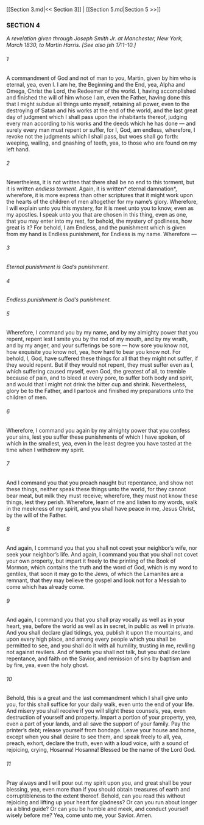 [[Section 3.md|<< Section 3]]  |  [[Section 5.md|Section 5 >>]]

### SECTION 4

*A revelation given through Joseph Smith Jr. at Manchester, New York, March 1830, to Martin Harris. [See also jsh 17:1–10.]*

###### 1
A commandment of God and not of man to you, Martin, given by him who is eternal, yea, even I. I am he, the Beginning and the End, yea, Alpha and Omega, Christ the Lord, the Redeemer of the world. I, having accomplished and finished the will of him whose I am, even the Father, having done this that I might subdue all things unto myself, retaining all power, even to the destroying of Satan and his works at the end of the world, and the last great day of judgment which I shall pass upon the inhabitants thereof, judging every man according to his works and the deeds which he has done — and surely every man must repent or suffer, for I, God, am endless, wherefore, I revoke not the judgments which I shall pass, but woes shall go forth: weeping, wailing, and gnashing of teeth, yea, to those who are found on my left hand.

###### 2
Nevertheless, it is not written that there shall be no end to this torment, but it is written *endless torment*. Again, it is written* eternal damnation*, wherefore, it is more express than other scriptures that it might work upon the hearts of the children of men altogether for my name’s glory. Wherefore, I will explain unto you this mystery, for it is meet unto you to know, even as my apostles. I speak unto you that are chosen in this thing, even as one, that you may enter into my rest, for behold, the mystery of godliness, how great is it? For behold, I am Endless, and the punishment which is given from my hand is Endless punishment, for Endless is my name. Wherefore —

###### 3

*Eternal punishment is God’s punishment.*


###### 4

*Endless punishment is God’s punishment.*


###### 5
Wherefore, I command you by my name, and by my almighty power that you repent, repent lest I smite you by the rod of my mouth, and by my wrath, and by my anger, and your sufferings be sore — how sore you know not, how exquisite you know not, yea, how hard to bear you know not. For behold, I, God, have suffered these things for all that they might not suffer, if they would repent. But if they would not repent, they must suffer even as I, which suffering caused myself, even God, the greatest of all, to tremble because of pain, and to bleed at every pore, to suffer both body and spirit, and would that I might not drink the bitter cup and shrink. Nevertheless, glory be to the Father, and I partook and finished my preparations unto the children of men.

###### 6
Wherefore, I command you again by my almighty power that you confess your sins, lest you suffer these punishments of which I have spoken, of which in the smallest, yea, even in the least degree you have tasted at the time when I withdrew my spirit.

###### 7
And I command you that you preach naught but repentance, and show not these things, neither speak these things unto the world, for they cannot bear meat, but milk they must receive; wherefore, they must not know these things, lest they perish. Wherefore, learn of me and listen to my words, walk in the meekness of my spirit, and you shall have peace in me, Jesus Christ, by the will of the Father.

###### 8
And again, I command you that you shall not covet your neighbor’s wife, nor seek your neighbor’s life. And again, I command you that you shall not covet your own property, but impart it freely to the printing of the Book of Mormon, which contains the truth and the word of God, which is my word to gentiles, that soon it may go to the Jews, of which the Lamanites are a remnant, that they may believe the gospel and look not for a Messiah to come which has already come.

###### 9
And again, I command you that you shall pray vocally as well as in your heart, yea, before the world as well as in secret, in public as well in private. And you shall declare glad tidings, yea, publish it upon the mountains, and upon every high place, and among every people which you shall be permitted to see, and you shall do it with all humility, trusting in me, reviling not against revilers. And of tenets you shall not talk, but you shall declare repentance, and faith on the Savior, and remission of sins by baptism and by fire, yea, even the holy ghost.

###### 10
Behold, this is a great and the last commandment which I shall give unto you, for this shall suffice for your daily walk, even unto the end of your life. And misery you shall receive if you will slight these counsels, yea, even destruction of yourself and property. Impart a portion of your property, yea, even a part of your lands, and all save the support of your family. Pay the printer’s debt; release yourself from bondage. Leave your house and home, except when you shall desire to see them, and speak freely to all, yea, preach, exhort, declare the truth, even with a loud voice, with a sound of rejoicing, crying, Hosanna! Hosanna! Blessed be the name of the Lord God.

###### 11
Pray always and I will pour out my spirit upon you, and great shall be your blessing, yea, even more than if you should obtain treasures of earth and corruptibleness to the extent thereof. Behold, can you read this without rejoicing and lifting up your heart for gladness? Or can you run about longer as a blind guide? Or can you be humble and meek, and conduct yourself wisely before me? Yea, come unto me, your Savior. Amen.